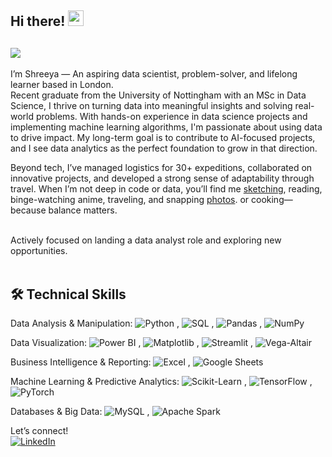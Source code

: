 

## Hi there! <img src="https://emojis.slackmojis.com/emojis/images/1536351075/4594/blob-wave.gif" width="25"/>

##  <img src="https://readme-typing-svg.demolab.com?font=Fira+Code&pause=1000&color=3366CC&width=435&lines=Ex+Data+Analyst+%40+Foliage+Outdoors;MSc+Data+Science+%40+UoN+(Merit);3x+Google+Certified+Professional;Data+Scientist;AI+Enthusiast"/>



I’m Shreeya — An aspiring data scientist, problem-solver, and lifelong learner based in London. <br/>
Recent graduate from the University of Nottingham with an MSc in Data Science, I thrive on turning data into meaningful insights and solving real-world problems. With hands-on experience in data science projects and implementing machine learning algorithms, I'm passionate about using data to drive impact. My long-term goal is to contribute to AI-focused projects, and I see data analytics as the perfect foundation to grow in that direction. <br/>

Beyond tech, I’ve managed logistics for 30+ expeditions, collaborated on innovative projects, and developed a strong sense of adaptability through travel. When I’m not deep in code or data, you’ll find me [sketching](https://www.tumblr.com/blog/sketchink), reading, binge-watching anime, traveling, and snapping [photos](https://www.instagram.com/shreeya.k___/). or cooking—because balance matters. <br/>

<br/> 
Actively focused on landing a data analyst role and exploring new opportunities. <br/>

<br/> 


## 🛠️ Technical Skills   <br/> 

Data Analysis & Manipulation:  ![Python](https://img.shields.io/badge/-Python-black?logo=python&logoColor=white) ,  ![SQL](https://img.shields.io/badge/-SQL-black?logo=mysql&logoColor=white) ,  ![Pandas](https://img.shields.io/badge/-Pandas-black?logo=pandas&logoColor=white) ,  ![NumPy](https://img.shields.io/badge/-NumPy-black?logo=numpy&logoColor=white)  

Data Visualization: ![Power BI](https://img.shields.io/badge/-Power%20BI-black?logo=powerbi&logoColor=white) ,  ![Matplotlib](https://img.shields.io/badge/-Matplotlib-black?logo=plotly&logoColor=white) , ![Streamlit](https://img.shields.io/badge/-Streamlit-black?logo=streamlit&logoColor=white) , ![Vega-Altair](https://img.shields.io/badge/-Vega%20Altair-black?logo=vega&logoColor=white)  

Business Intelligence & Reporting:  ![Excel](https://img.shields.io/badge/-Excel-black?logo=microsoftexcel&logoColor=white) , ![Google Sheets](https://img.shields.io/badge/-Google%20Sheets-black?logo=googlesheets&logoColor=white)  

Machine Learning & Predictive Analytics: ![Scikit-Learn](https://img.shields.io/badge/-Scikit--Learn-black?logo=scikitlearn&logoColor=white) , ![TensorFlow](https://img.shields.io/badge/-TensorFlow-black?logo=tensorflow&logoColor=white) , ![PyTorch](https://img.shields.io/badge/-PyTorch-black?logo=pytorch&logoColor=white)  


Databases & Big Data: ![MySQL](https://img.shields.io/badge/-MySQL-black?logo=mysql&logoColor=white) , ![Apache Spark](https://img.shields.io/badge/-Apache%20Spark-black?logo=apachespark&logoColor=white)  





Let’s connect!  <br/> 
[<img alt="LinkedIn" src="https://img.shields.io/badge/LinkedIn-%23001B3A.svg?&style=for-the-badge&logo=LinkedIn&logoColor=white" />](https://www.linkedin.com/in/shreeyakumbhoje/)







